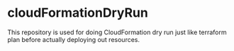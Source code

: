 # cloudFormationDryRun
This repository is used for doing CloudFormation dry run just like terraform plan before actually deploying out resources.

